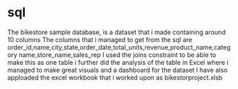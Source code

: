 # sql
The bikestore sample database, is a dataset that i made containing around 10 columns
The columns that i managed to get from the sql are order_id,name,city,state,order_date,total_units,revenue,product_name,category name,store_name,sales_rep
I used the joins constraint to be able to make this as one table
i further did the analysis of the table in Excel where i managed to make great visuals and a dashboard for the dataset
I have also apploaded the excel workbook that i worked upon as bikestorproject.xlsb


